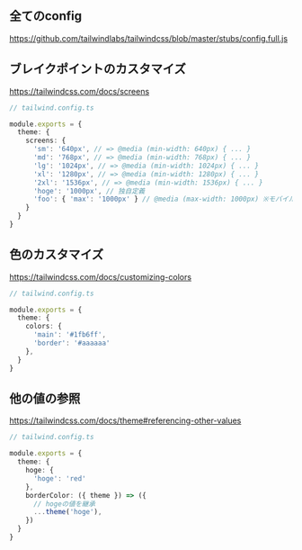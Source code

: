 ## 全てのconfig

https://github.com/tailwindlabs/tailwindcss/blob/master/stubs/config.full.js


## ブレイクポイントのカスタマイズ

https://tailwindcss.com/docs/screens

```ts
// tailwind.config.ts

module.exports = {
  theme: {
    screens: {
      'sm': '640px', // => @media (min-width: 640px) { ... }
      'md': '768px', // => @media (min-width: 768px) { ... }
      'lg': '1024px', // => @media (min-width: 1024px) { ... }
      'xl': '1280px', // => @media (min-width: 1280px) { ... }
      '2xl': '1536px', // => @media (min-width: 1536px) { ... }
      'hoge': '1000px', // 独自定義
      'foo': { 'max': '1000px' } // @media (max-width: 1000px) ※モバイルファースト用
    }
  }
}
```


## 色のカスタマイズ

https://tailwindcss.com/docs/customizing-colors

```ts
// tailwind.config.ts

module.exports = {
  theme: {
    colors: {
      'main': '#1fb6ff',
      'border': '#aaaaaa'
    },
  }
}
```



## 他の値の参照

https://tailwindcss.com/docs/theme#referencing-other-values

```ts
// tailwind.config.ts

module.exports = {
  theme: {
    hoge: {
      'hoge': 'red'
    },
    borderColor: ({ theme }) => ({
      // hogeの値を継承
      ...theme('hoge'),
    })
  }
}
```